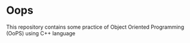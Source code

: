 # Oops
This repository contains some practice of Object Oriented Programming (OoPS) using C++ language
